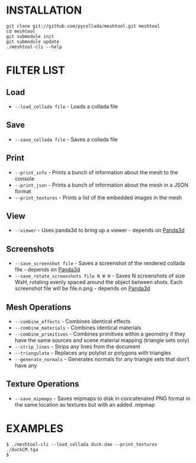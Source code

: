 INSTALLATION
============
    git clone git://github.com/pycollada/meshtool.git meshtool
    cd meshtool
    git submodule init
    git submodule update
    ./meshtool-cli --help

FILTER LIST
===========

Load
----
* ``--load_collada file`` - Loads a collada file

Save
----
* ``--save_collada file`` - Saves a collada file

Print
-----
* ``--print_info`` - Prints a bunch of information about the mesh to the console
* ``--print_json`` - Prints a bunch of information about the mesh in a JSON format
* ``--print_textures`` - Prints a list of the embedded images in the mesh

View
----
* ``--viewer`` - Uses panda3d to bring up a viewer - depends on [Panda3d](http://www.panda3d.org/)

Screenshots
-----------
* ``--save_screenshot file`` - Saves a screenshot of the rendered collada file - depends on [Panda3d](http://www.panda3d.org/)
* ``--save_rotate_screenshots file N W H`` - Saves N screenshots of size WxH, rotating evenly spaced around the object between shots. Each screenshot file will be file.n.png - depends on [Panda3d](http://www.panda3d.org/)

Mesh Operations
---------------
* ``--combine_effects`` - Combines identical effects
* ``--combine_materials`` - Combines identical materials
* ``--combine_primitives`` - Combines primitives within a geometry if they have the same sources and scene material mapping (triangle sets only)
* ``--strip_lines`` - Strips any lines from the document
* ``--triangulate`` - Replaces any polylist or polygons with triangles
* ``--generate_normals`` - Generates normals for any triangle sets that don't have any

Texture Operations
------------------
* ``--save_mipmaps`` - Saves mipmaps to disk in concatenated PNG format in the same location as textures but with an added .mipmap

EXAMPLES
========
    $ ./meshtool-cli --load_collada duck.dae --print_textures
    ./duckCM.tga
    $
